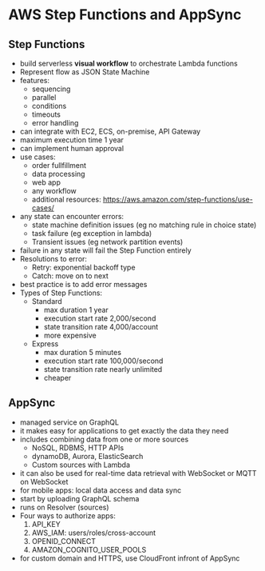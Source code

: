 # AWS Step Functions and AppSync

## Step Functions
* build serverless **visual workflow** to orchestrate Lambda functions
* Represent flow as JSON State Machine
* features:
	* sequencing
	* parallel
	* conditions
	* timeouts
	* error handling
* can integrate with EC2, ECS, on-premise, API Gateway
* maximum execution time 1 year
* can implement human approval
* use cases:
	* order fullfillment
	* data processing
	* web app
	* any workflow
	* additional resources: https://aws.amazon.com/step-functions/use-cases/
* any state can encounter errors:
	* state machine definition issues (eg no matching rule in choice state)
	* task failure (eg exception in lambda)
	* Transient issues (eg network partition events)
* failure in any state will fail the Step Function entirely
* Resolutions to error:
	* Retry: exponential backoff type
	* Catch: move on to next
* best practice is to add error messages
* Types of Step Functions:
	* Standard
		* max duration 1 year
		* execution start rate 2,000/second
		* state transition rate 4,000/account
		* more expensive
	* Express
		* max duration 5 minutes 
		* execution start rate 100,000/second
		* state transition rate nearly unlimited
		* cheaper

## AppSync
* managed service on GraphQL
* it makes easy for applications to get exactly the data they need
* includes combining data from one or more sources
	* NoSQL, RDBMS, HTTP APIs
	* dynamoDB, Aurora, ElasticSearch
	* Custom sources with Lambda
* it can also be used for real-time data retrieval with WebSocket or MQTT on WebSocket
* for mobile apps: local data access and data sync
* start by uploading GraphQL schema
* runs on Resolver (sources)
* Four ways to authorize apps:
	1. API_KEY
	2. AWS_IAM: users/roles/cross-account
	3. OPENID_CONNECT
	4. AMAZON_COGNITO_USER_POOLS
* for custom domain and HTTPS, use CloudFront infront of AppSync